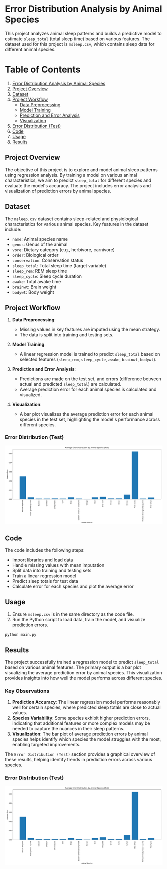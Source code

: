 # Error Distribution Analysis by Animal Species

This project analyzes animal sleep patterns and builds a predictive model to estimate `sleep_total` (total sleep time) based on various features. The dataset used for this project is `msleep.csv`, which contains sleep data for different animal species.

# Table of Contents

1. [Error Distribution Analysis by Animal Species](#error-distribution-analysis-by-animal-species)
2. [Project Overview](#project-overview)
3. [Dataset](#dataset)
4. [Project Workflow](#project-workflow)
   - [Data Preprocessing](#data-preprocessing)
   - [Model Training](#model-training)
   - [Prediction and Error Analysis](#prediction-and-error-analysis)
   - [Visualization](#visualization)
5. [Error Distribution (Test)](#error-distribution-test)
6. [Code](#code)
7. [Usage](#usage)
8. [Results](#results)



## Project Overview

The objective of this project is to explore and model animal sleep patterns using regression analysis. By training a model on various animal characteristics, we aim to predict `sleep_total` for different species and evaluate the model's accuracy. The project includes error analysis and visualization of prediction errors by animal species.

## Dataset

The `msleep.csv` dataset contains sleep-related and physiological characteristics for various animal species. Key features in the dataset include:

- `name`: Animal species name
- `genus`: Genus of the animal
- `vore`: Dietary category (e.g., herbivore, carnivore)
- `order`: Biological order
- `conservation`: Conservation status
- `sleep_total`: Total sleep time (target variable)
- `sleep_rem`: REM sleep time
- `sleep_cycle`: Sleep cycle duration
- `awake`: Total awake time
- `brainwt`: Brain weight
- `bodywt`: Body weight

## Project Workflow

1. **Data Preprocessing**:
   - Missing values in key features are imputed using the mean strategy.
   - The data is split into training and testing sets.

2. **Model Training**:
   - A linear regression model is trained to predict `sleep_total` based on selected features (`sleep_rem`, `sleep_cycle`, `awake`, `brainwt`, `bodywt`).

3. **Prediction and Error Analysis**:
   - Predictions are made on the test set, and errors (difference between actual and predicted `sleep_total`) are calculated.
   - Average prediction error for each animal species is calculated and visualized.

4. **Visualization**:
   - A bar plot visualizes the average prediction error for each animal species in the test set, highlighting the model's performance across different species.

### Error Distribution (Test)
![Error Distribution (Test)](Error_Distribution_Test.png)

## Code

The code includes the following steps:

- Import libraries and load data
- Handle missing values with mean imputation
- Split data into training and testing sets
- Train a linear regression model
- Predict sleep totals for test data
- Calculate error for each species and plot the average error

## Usage

1. Ensure `msleep.csv` is in the same directory as the code file.
2. Run the Python script to load data, train the model, and visualize prediction errors.

```bash
python main.py
```
## Results

The project successfully trained a regression model to predict `sleep_total` based on various animal features. The primary output is a bar plot visualizing the average prediction error by animal species. This visualization provides insights into how well the model performs across different species.

### Key Observations

1. **Prediction Accuracy**: The linear regression model performs reasonably well for certain species, where predicted sleep totals are close to actual values.
2. **Species Variability**: Some species exhibit higher prediction errors, indicating that additional features or more complex models may be needed to capture the nuances in their sleep patterns.
3. **Visualization**: The bar plot of average prediction errors by animal species helps identify which species the model struggles with the most, enabling targeted improvements.

The `Error Distribution (Test)` section provides a graphical overview of these results, helping identify trends in prediction errors across various species.
### Error Distribution (Test)
![Error Distribution (Test)](Error_Distribution_Test.png)

